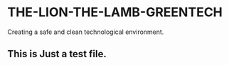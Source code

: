 # THE-LION-THE-LAMB-GREENTECH

Creating a safe and clean  technological environment.

## This is Just a test file.
